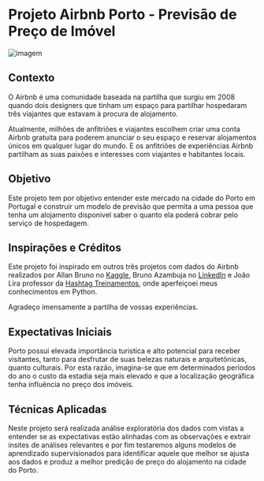 # Projeto Airbnb Porto - Previsão de Preço de Imóvel

![imagem](DSC_0460.jpg)

## Contexto
O Airbnb é uma comunidade baseada na partilha que surgiu em 2008 quando dois designers que tinham um espaço para partilhar hospedaram três viajantes que estavam à procura de alojamento. 

Atualmente, milhões de anfitriões e viajantes escolhem criar uma conta Airbnb gratuita para poderem anunciar o seu espaço e reservar alojamentos únicos em qualquer lugar do mundo. E os anfitriões de experiências Airbnb partilham as suas paixões e interesses com viajantes e habitantes locais.

## Objetivo

Este projeto tem por objetivo entender este mercado na cidade do Porto em Portugal e construir um modelo de previsão que permita a uma pessoa que tenha um alojamento disponivel saber o quanto ela poderá cobrar pelo serviço de hospedagem.

## Inspirações e Créditos

Este projeto foi inspirado em outros três projetos com dados do Airbnb realizados por Allan Bruno no [Kaggle](https://www.kaggle.com/code/allanbruno/helping-regular-people-price-listings-on-airbnb/data), Bruno Azambuja no [LinkedIn](https://www.linkedin.com/pulse/airbnb-em-roma-uma-demonstra%C3%A7%C3%A3o-dos-dados-abertos-bruno-azambuja/) e João Lira professor da [Hashtag Treinamentos](https://www.hashtagtreinamentos.com/), onde aperfeiçoei meus conhecimentos em Python.

Agradeço imensamente a partilha de vossas experiências.

## Expectativas Iniciais

Porto possui elevada importância turistica e alto potencial para receber visitantes, tanto para desfrutar de suas belezas naturais e arquitetônicas, quanto culturais. Por esta razão, imagina-se que em determinados períodos do ano o custo da estadia seja mais elevado e que a localização geográfica tenha influência no preço dos imóveis.


## Técnicas Aplicadas

Neste projeto será realizada análise exploratória dos dados com vistas a entender se as expectativas estão alinhadas com as observações e extrair insites de análises relevantes e por fim testaremos alguns modelos de aprendizado supervisionados para identificar aquele que melhor se ajusta aos dados e produz a melhor predição de preço do alojamento na cidade do Porto.


